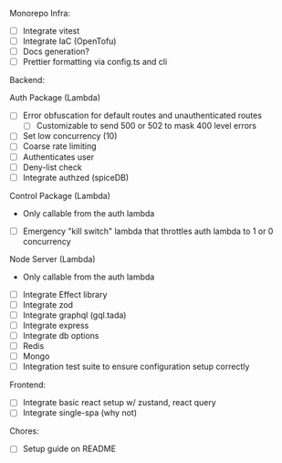 Monorepo Infra:

- [ ] Integrate vitest
- [ ] Integrate IaC (OpenTofu)
- [ ] Docs generation?
- [ ] Prettier formatting via config.ts and cli

Backend:

Auth Package (Lambda)

- [ ] Error obfuscation for default routes and unauthenticated routes
  - [ ] Customizable to send 500 or 502 to mask 400 level errors
- [ ] Set low concurrency (10)
- [ ] Coarse rate limiting
- [ ] Authenticates user
- [ ] Deny-list check
- [ ] Integrate authzed (spiceDB)

Control Package (Lambda)

- Only callable from the auth lambda

- [ ] Emergency "kill switch" lambda that throttles auth lambda to 1 or 0 concurrency

Node Server (Lambda)

- Only callable from the auth lambda

- [ ] Integrate Effect library
- [ ] Integrate zod
- [ ] Integrate graphql (gql.tada)
- [ ] Integrate express
- [ ] Integrate db options
- [ ] Redis
- [ ] Mongo
- [ ] Integration test suite to ensure configuration setup correctly

Frontend:

- [ ] Integrate basic react setup w/ zustand, react query
- [ ] Integrate single-spa (why not)

Chores:

- [ ] Setup guide on README
